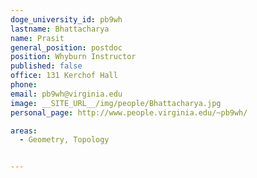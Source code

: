 ```yaml
---
doge_university_id: pb9wh
lastname: Bhattacharya
name: Prasit
general_position: postdoc
position: Whyburn Instructor
published: false
office: 131 Kerchof Hall
phone:
email: pb9wh@virginia.edu
image: __SITE_URL__/img/people/Bhattacharya.jpg
personal_page: http://www.people.virginia.edu/~pb9wh/

areas:
  - Geometry, Topology


---
```

